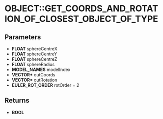 # OBJECT::GET_COORDS_AND_ROTATION_OF_CLOSEST_OBJECT_OF_TYPE

## Parameters
* **FLOAT** sphereCentreX
* **FLOAT** sphereCentreY
* **FLOAT** sphereCentreZ
* **FLOAT** sphereRadius
* **MODEL_NAMES** modelIndex
* **VECTOR\*** outCoords
* **VECTOR\*** outRotation
* **EULER_ROT_ORDER** rotOrder = 2

## Returns
* **BOOL**